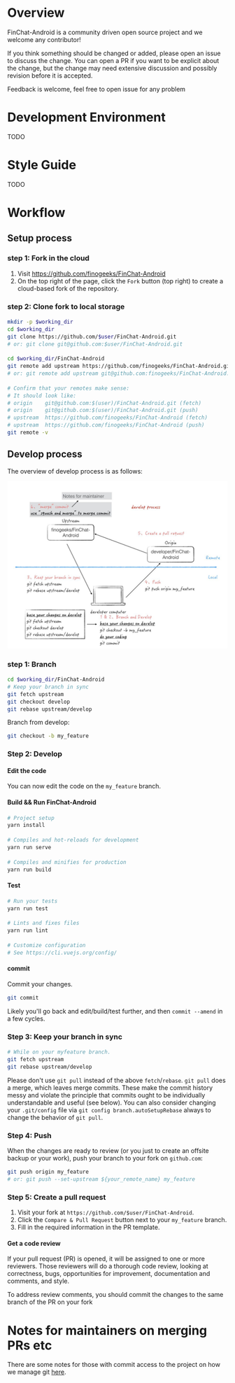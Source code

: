 # Overview

FinChat-Android is a community driven open source project and we welcome any contributor!

If you think something should be changed or added, please open an issue to discuss the change. You can open a PR if you want to be explicit about the change, but the change may need extensive discussion and possibly revision before it is accepted.

Feedback is welcome, feel free to open issue for any problem

# Development Environment

TODO

# Style Guide

TODO

# Workflow

## Setup process

### step 1: Fork in the cloud

1. Visit https://github.com/finogeeks/FinChat-Android
2. On the top right of the page, click the `Fork` button (top right) to create a cloud-based fork of the repository.

### step 2: Clone fork to local storage

```sh
mkdir -p $working_dir
cd $working_dir
git clone https://github.com/$user/FinChat-Android.git
# or: git clone git@github.com:$user/FinChat-Android.git

cd $working_dir/FinChat-Android
git remote add upstream https://github.com/finogeeks/FinChat-Android.git
# or: git remote add upstream git@github.com:finogeeks/FinChat-Android.git

# Confirm that your remotes make sense:
# It should look like:
# origin    git@github.com:$(user)/FinChat-Android.git (fetch)
# origin    git@github.com:$(user)/FinChat-Android.git (push)
# upstream  https://github.com/finogeeks/FinChat-Android (fetch)
# upstream  https://github.com/finogeeks/FinChat-Android (push)
git remote -v
```

## Develop process

The overview of develop process is as follows:

<img src="docs/dev/git/contribution_dev_process.jpg" alt="develop process" width="650px">

### step 1: Branch

```sh
cd $working_dir/FinChat-Android
# Keep your branch in sync
git fetch upstream
git checkout develop
git rebase upstream/develop
```

Branch from develop:

```sh
git checkout -b my_feature
```

### Step 2: Develop
#### Edit the code

You can now edit the code on the `my_feature` branch.

#### Build && Run FinChat-Android
```sh
# Project setup
yarn install

# Compiles and hot-reloads for development
yarn run serve

# Compiles and minifies for production
yarn run build
```

#### Test

```sh
# Run your tests
yarn run test

# Lints and fixes files
yarn run lint

# Customize configuration
# See https://cli.vuejs.org/config/
```

#### commit

Commit your changes.

```sh
git commit
```

Likely you'll go back and edit/build/test further, and then `commit --amend` in a
few cycles.

### Step 3: Keep your branch in sync

```sh
# While on your myfeature branch.
git fetch upstream
git rebase upstream/develop
```

Please don't use `git pull` instead of the above `fetch`/`rebase`. `git pull`
does a merge, which leaves merge commits. These make the commit history messy
and violate the principle that commits ought to be individually understandable
and useful (see below). You can also consider changing your `.git/config` file
via `git config branch.autoSetupRebase` always to change the behavior of `git pull`.

### Step 4: Push

When the changes are ready to review (or you just to create an offsite backup
or your work), push your branch to your fork on `github.com`:

```sh
git push origin my_feature
# or: git push --set-upstream ${your_remote_name} my_feature
```

### Step 5: Create a pull request

1. Visit your fork at `https://github.com/$user/FinChat-Android`.
2. Click the `Compare & Pull Request` button next to your `my_feature` branch.
3. Fill in the required information in the PR template.

#### Get a code review

If your pull request (PR) is opened, it will be assigned to one or more
reviewers. Those reviewers will do a thorough code review, looking at
correctness, bugs, opportunities for improvement, documentation and comments,
and style.

To address review comments, you should commit the changes to the same branch of
the PR on your fork

# Notes for maintainers on merging PRs etc

There are some notes for those with commit access to the project on how we manage git [here](docs/dev/git/git.md).